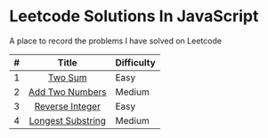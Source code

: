 # Leetcode Solutions In JavaScript

A place to record the problems I have solved on Leetcode

|   #   |                     Title                     | Difficulty |
| :---: | :-------------------------------------------: | :--------- |
|   1   |            [Two Sum](src/two-sum)             | Easy       |
|   2   |    [Add Two Numbers](src/add-two-numbers)     | Medium     |
|   3   |    [Reverse Integer](src/reverse-integer)     | Easy       |
|   4   | [Longest Substring](src/longest-sub-rep-char) | Medium     |